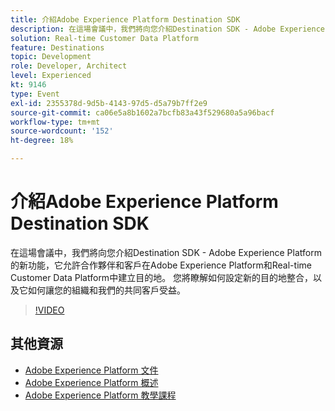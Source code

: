 ```yaml
---
title: 介紹Adobe Experience Platform Destination SDK
description: 在這場會議中，我們將向您介紹Destination SDK - Adobe Experience Platform的新功能，它允許合作夥伴和客戶在Adobe Experience Platform和Real-time Customer Data Platform中建立目的地。 您將瞭解如何設定新的目的地整合，以及它如何讓您的組織和我們的共同客戶受益。
solution: Real-time Customer Data Platform
feature: Destinations
topic: Development
role: Developer, Architect
level: Experienced
kt: 9146
type: Event
exl-id: 2355378d-9d5b-4143-97d5-d5a79b7ff2e9
source-git-commit: ca06e5a8b1602a7bcfb83a43f529680a5a96bacf
workflow-type: tm+mt
source-wordcount: '152'
ht-degree: 18%

---
```


# 介紹Adobe Experience Platform Destination SDK

在這場會議中，我們將向您介紹Destination SDK - Adobe Experience Platform的新功能，它允許合作夥伴和客戶在Adobe Experience Platform和Real-time Customer Data Platform中建立目的地。 您將瞭解如何設定新的目的地整合，以及它如何讓您的組織和我們的共同客戶受益。


>[!VIDEO](https://video.tv.adobe.com/v/337583/?quality=12&learn=on&hidetitle=true)

## 其他資源

- [Adobe Experience Platform 文件](https://experienceleague.adobe.com/docs/experience-platform.html)
- [Adobe Experience Platform 概述](https://experienceleague.adobe.com/docs/experience-platform/landing/home.html?lang=zh-Hant)
- [Adobe Experience Platform 教學課程](https://experienceleague.adobe.com/docs/platform-learn/tutorials/overview.html?lang=zh-Hant)
